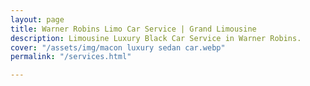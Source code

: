 ```yaml
---
layout: page
title: Warner Robins Limo Car Service | Grand Limousine
description: Limousine Luxury Black Car Service in Warner Robins.
cover: "/assets/img/macon luxury sedan car.webp"
permalink: "/services.html"

---
```

